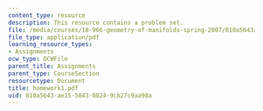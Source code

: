```yaml
---
content_type: resource
description: This resource contains a problem set.
file: /media/courses/18-966-geometry-of-manifolds-spring-2007/810a5643ae15584308249cb27c9aa98a_homework1.pdf
file_type: application/pdf
learning_resource_types:
- Assignments
ocw_type: OCWFile
parent_title: Assignments
parent_type: CourseSection
resourcetype: Document
title: homework1.pdf
uid: 810a5643-ae15-5843-0824-9cb27c9aa98a
---
```

